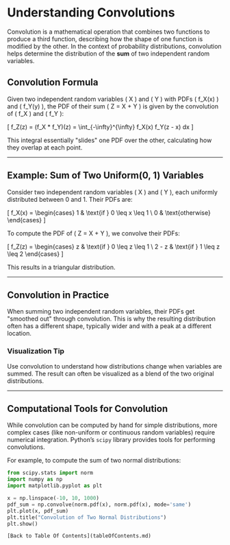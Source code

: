 # Understanding Convolutions

Convolution is a mathematical operation that combines two functions to produce a third function, describing how the shape of one function is modified by the other. In the context of probability distributions, convolution helps determine the distribution of the **sum** of two independent random variables.

## Convolution Formula

Given two independent random variables \( X \) and \( Y \) with PDFs \( f_X(x) \) and \( f_Y(y) \), the PDF of their sum \( Z = X + Y \) is given by the convolution of \( f_X \) and \( f_Y \):

\[
f_Z(z) = (f_X * f_Y)(z) = \int_{-\infty}^{\infty} f_X(x) f_Y(z - x) dx
\]

This integral essentially "slides" one PDF over the other, calculating how they overlap at each point.

---

## Example: Sum of Two Uniform(0, 1) Variables

Consider two independent random variables \( X \) and \( Y \), each uniformly distributed between 0 and 1. Their PDFs are:

\[
f_X(x) = 
\begin{cases}
1 & \text{if } 0 \leq x \leq 1 \\
0 & \text{otherwise}
\end{cases}
\]

To compute the PDF of \( Z = X + Y \), we convolve their PDFs:

\[
f_Z(z) = 
\begin{cases}
z & \text{if } 0 \leq z \leq 1 \\
2 - z & \text{if } 1 \leq z \leq 2
\end{cases}
\]

This results in a triangular distribution.

---

## Convolution in Practice

When summing two independent random variables, their PDFs get "smoothed out" through convolution. This is why the resulting distribution often has a different shape, typically wider and with a peak at a different location.

### Visualization Tip

Use convolution to understand how distributions change when variables are summed. The result can often be visualized as a blend of the two original distributions.

---

## Computational Tools for Convolution

While convolution can be computed by hand for simple distributions, more complex cases (like non-uniform or continuous random variables) require numerical integration. Python’s `scipy` library provides tools for performing convolutions.

For example, to compute the sum of two normal distributions:

```python
from scipy.stats import norm
import numpy as np
import matplotlib.pyplot as plt

x = np.linspace(-10, 10, 1000)
pdf_sum = np.convolve(norm.pdf(x), norm.pdf(x), mode='same')
plt.plot(x, pdf_sum)
plt.title("Convolution of Two Normal Distributions")
plt.show()

[Back to Table Of Contents](tableOfContents.md)
